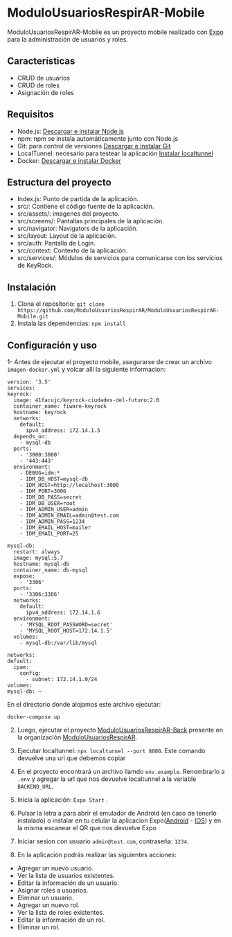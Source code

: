 # ModuloUsuariosRespirAR-Mobile

ModuloUsuariosRespirAR-Mobile es un proyecto mobile realizado con [Expo](https://docs.expo.dev/) para la administración de usuarios y roles.

## Características

- CRUD de usuarios
- CRUD de roles
- Asignación de roles

## Requisitos

- Node.js: [Descargar e instalar Node.js](https://nodejs.org/en)
- npm: npm se instala automáticamente junto con Node.js
- Git: para control de versiones [Descargar e instalar Git](https://git-scm.com/)
- LocalTunnel: necesario para testear la aplicación [Instalar localtunnel](https://github.com/localtunnel/localtunnel)
- Docker: [Descargar e instalar Docker](https://www.docker.com/)

## Estructura del proyecto

- Index.js: Punto de partida de la aplicación.
- src/: Contiene el código fuente de la aplicación.
- src/assets/: imagenes del proyecto.
- src/screens/: Pantallas principales de la aplicación.
- src/navigator: Navigators de la aplicación.
- src/layout: Layout de la aplicación.
- src/auth: Pantalla de Login.
- src/context: Contexto de la aplicación.
- src/services/: Módulos de servicios para comunicarse con los servicios de KeyRock.

## Instalación

1. Clona el repositorio: `git clone https://github.com/ModuloUsuariosRespirAR/ModuloUsuariosRespirAR-Mobile.git`
2. Instala las dependencias: `npm install`

## Configuración y uso

1- Antes de ejecutar el proyecto mobile, asegurarse de crear un archivo `imagen-docker.yml` y volcar allí la siguiente informacion:

```
version: '3.5'
services:
keyrock:
  image: 41facujc/keyrock-ciudades-del-futuro:2.0
  container_name: fiware-keyrock
  hostname: keyrock
  networks:
    default:
      ipv4_address: 172.14.1.5
  depends_on:
    - mysql-db
  ports:
    - '3000:3000'
    - '443:443'
  environment:
    - DEBUG=idm:*
    - IDM_DB_HOST=mysql-db
    - IDM_HOST=http://localhost:3000
    - IDM_PORT=3000
    - IDM_DB_PASS=secret
    - IDM_DB_USER=root
    - IDM_ADMIN_USER=admin
    - IDM_ADMIN_EMAIL=admin@test.com
    - IDM_ADMIN_PASS=1234
    - IDM_EMAIL_HOST=mailer
    - IDM_EMAIL_PORT=25

mysql-db:
  restart: always
  image: mysql:5.7
  hostname: mysql-db
  container_name: db-mysql
  expose:
    - '3306'
  ports:
    - '3306:3306'
  networks:
    default:
      ipv4_address: 172.14.1.6
  environment:
    - 'MYSQL_ROOT_PASSWORD=secret'
    - 'MYSQL_ROOT_HOST=172.14.1.5'
  volumes:
    - mysql-db:/var/lib/mysql

networks:
default:
  ipam:
    config:
      - subnet: 172.14.1.0/24
volumes:
mysql-db: ~
```

En el directorio donde alojamos este archivo ejecutar:

`docker-compose up`

2. Luego, ejecutar el proyecto [ModuloUsuariosRespirAR-Back](https://github.com/ModuloUsuariosRespirAR/ModuloUsuariosRespirAR-Back) presente en la organización [ModuloUsuariosRespirAR](https://github.com/ModuloUsuariosRespirAR).

3. Ejecutar localtunnel: `npx localtunnel --port 8000`. Este comando devuelve una url que debemos copiar
4. En el proyecto encontrará un archivo llamdo `env.example`. Renombrarlo a `.env` y agregar la url que nos devuelve localtunnel a la variable `BACKEND_URL`.

5. Inicia la aplicación: `Expo Start` .
6. Pulsar la letra a para abrir el emulador de Android (en caso de tenerlo instalado) o instalar en tu celular la aplicacion Expo([Android](https://play.google.com/store/apps/details?id=host.exp.exponent&hl=en&gl=US&pli=1) - [IOS](https://apps.apple.com/us/app/expo-go/id982107779)) y en la misma escanear el QR que nos devuelve Expo

7. Iniciar sesion con usuario `admin@test.com`, contraseña: `1234`.

8. En la aplicación podrás realizar las siguientes acciones:

- Agregar un nuevo usuario.
- Ver la lista de usuarios existentes.
- Editar la información de un usuario.
- Asignar roles a usuarios.
- Eliminar un usuario.
- Agregar un nuevo rol.
- Ver la lista de roles existentes.
- Editar la información de un rol.
- Eliminar un rol.
